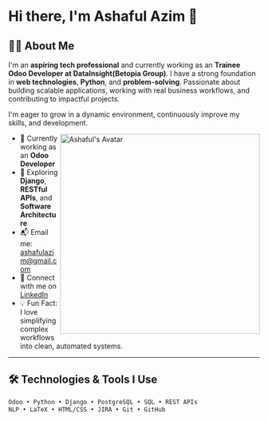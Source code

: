 # Hi there, I'm Ashaful Azim 👋

## 👨‍💻 About Me
I'm an **aspiring tech professional** and currently working as an **Trainee Odoo Developer at DataInsight(Betopia Group)**. I have a strong foundation in **web technologies**, **Python**, and **problem-solving**. Passionate about building scalable applications, working with real business workflows, and contributing to impactful projects.

I'm eager to grow in a dynamic environment, continuously improve my skills, and development.

<img align="right" alt="Ashaful's Avatar" width="400" src="https://drive.google.com/file/d/1bABfEUfvQ5PVNRF-WUfUBTbWoK0neRw2/view?usp=drive_link"/>  

- 🔭 Currently working as an **Odoo Developer**
- 🌱 Exploring **Django**, **RESTful APIs**, and **Software Architecture**
- 📬 Email me: [ashafulazim@gmail.com](mailto:ashafulazim@gmail.com)
- 🤝 Connect with me on [LinkedIn](https://www.linkedin.com/in/ashaful/)
- 💡 Fun Fact: I love simplifying complex workflows into clean, automated systems.

---

## 🛠️ Technologies & Tools I Use
```bash
Odoo • Python • Django • PostgreSQL • SQL • REST APIs
NLP • LaTeX • HTML/CSS • JIRA • Git • GitHub

